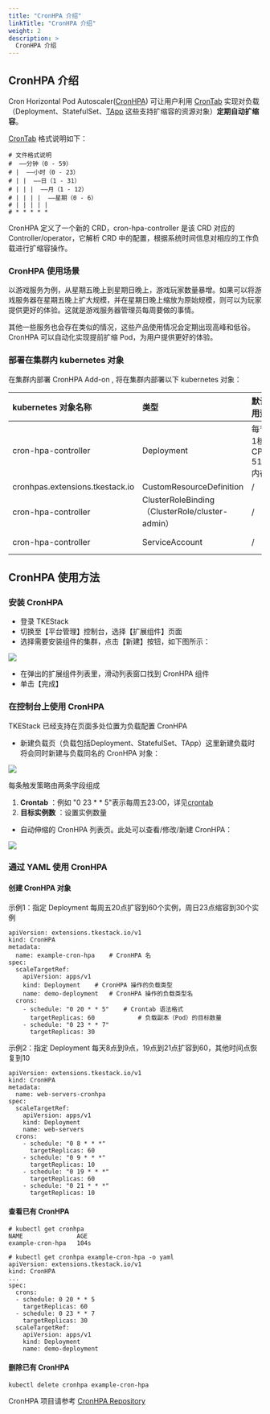 ```yaml
---
title: "CronHPA 介绍"
linkTitle: "CronHPA 介绍"
weight: 2
description: >
  CronHPA 介绍
---
```


## CronHPA 介绍

Cron Horizontal Pod Autoscaler\([CronHPA](https://github.com/tkestack/cron-hpa)\) 可让用户利用 [CronTab](https://en.wikipedia.org/wiki/Cron) 实现对负载（Deployment、StatefulSet、[TApp](https://github.com/tkestack/tke/blob/master/hack/addon/readme/TappController.md) 这些支持扩缩容的资源对象）**定期自动扩缩容**。

[CronTab](https://en.wikipedia.org/wiki/Cron) 格式说明如下：

```text
# 文件格式说明
#  ——分钟（0 - 59）
# |  ——小时（0 - 23）
# | |  ——日（1 - 31）
# | | |  ——月（1 - 12）
# | | | |  ——星期（0 - 6）
# | | | | |
# * * * * *
```

CronHPA 定义了一个新的 CRD，cron-hpa-controller 是该 CRD 对应的 Controller/operator，它解析 CRD 中的配置，根据系统时间信息对相应的工作负载进行扩缩容操作。

### CronHPA 使用场景

以游戏服务为例，从星期五晚上到星期日晚上，游戏玩家数量暴增。如果可以将游戏服务器在星期五晚上扩大规模，并在星期日晚上缩放为原始规模，则可以为玩家提供更好的体验。这就是游戏服务器管理员每周要做的事情。

其他一些服务也会存在类似的情况，这些产品使用情况会定期出现高峰和低谷。CronHPA 可以自动化实现提前扩缩 Pod，为用户提供更好的体验。

### 部署在集群内 kubernetes 对象

在集群内部署 CronHPA Add-on , 将在集群内部署以下 kubernetes 对象：

| kubernetes 对象名称 | 类型 | 默认占用资源 | 所属 Namespaces |
| :--- | :--- | :--- | :--- |
| cron-hpa-controller | Deployment | 每节点1核 CPU, 512MB内存 | kube-system |
| cronhpas.extensions.tkestack.io | CustomResourceDefinition | / | / |
| cron-hpa-controller | ClusterRoleBinding（ClusterRole/cluster-admin） | / | / |
| cron-hpa-controller | ServiceAccount | / | kube-system |

## CronHPA 使用方法

### 安装 CronHPA

* 登录 TKEStack
* 切换至【平台管理】控制台，选择【扩展组件】页面
* 选择需要安装组件的集群，点击【新建】按钮，如下图所示： 

![](../../../../../images/image%20%28128%29.png)

* 在弹出的扩展组件列表里，滑动列表窗口找到 CronHPA 组件
* 单击【完成】

### 在控制台上使用 CronHPA

TKEStack 已经支持在页面多处位置为负载配置 CronHPA

* 新建负载页（负载包括Deployment、StatefulSet、TApp）这里新建负载时将会同时新建与负载同名的 CronHPA 对象：

![](../../../../../images/image%20%2897%29.png)

每条触发策略由两条字段组成

1. **Crontab** ：例如 "0 23 \* \* 5"表示每周五23:00，详见[crontab](https://en.wikipedia.org/wiki/Cron)
2. **目标实例数** ：设置实例数量

* 自动伸缩的 CronHPA 列表页。此处可以查看/修改/新建 CronHPA：

![](../../../../../images/image%20%2815%29.png)

### 通过 YAML 使用 CronHPA

#### 创建 CronHPA 对象

示例1：指定 Deployment 每周五20点扩容到60个实例，周日23点缩容到30个实例

```text
apiVersion: extensions.tkestack.io/v1
kind: CronHPA
metadata:
  name: example-cron-hpa	# CronHPA 名
spec:
  scaleTargetRef:
    apiVersion: apps/v1
    kind: Deployment	# CronHPA 操作的负载类型
    name: demo-deployment	# CronHPA 操作的负载类型名
  crons:
    - schedule: "0 20 * * 5"	# Crontab 语法格式
      targetReplicas: 60			# 负载副本（Pod）的目标数量
    - schedule: "0 23 * * 7"
      targetReplicas: 30
```

示例2：指定 Deployment 每天8点到9点，19点到21点扩容到60，其他时间点恢复到10

```text
apiVersion: extensions.tkestack.io/v1
kind: CronHPA
metadata:
  name: web-servers-cronhpa
spec:
  scaleTargetRef:
    apiVersion: apps/v1
    kind: Deployment
    name: web-servers
  crons:
    - schedule: "0 8 * * *"
      targetReplicas: 60
    - schedule: "0 9 * * *"
      targetReplicas: 10
    - schedule: "0 19 * * *"
      targetReplicas: 60
    - schedule: "0 21 * * *"
      targetReplicas: 10
```

#### 查看已有 CronHPA

```text
# kubectl get cronhpa
NAME               AGE
example-cron-hpa   104s

# kubectl get cronhpa example-cron-hpa -o yaml
apiVersion: extensions.tkestack.io/v1
kind: CronHPA
...
spec:
  crons:
  - schedule: 0 20 * * 5
    targetReplicas: 60
  - schedule: 0 23 * * 7
    targetReplicas: 30
  scaleTargetRef:
    apiVersion: apps/v1
    kind: Deployment
    name: demo-deployment
```

#### 删除已有 CronHPA

```text
kubectl delete cronhpa example-cron-hpa
```

CronHPA 项目请参考 [CronHPA Repository](https://github.com/tkestack/cron-hpa)

